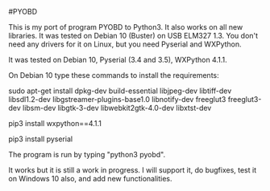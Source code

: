 #PYOBD

This is my port of program PYOBD to Python3. It also works on all new libraries. It was tested on Debian 10 (Buster) on USB ELM327 1.3. You don't need any drivers for it on Linux, but you need Pyserial and WXPython.

It was tested on Debian 10, Pyserial (3.4 and 3.5), WXPython 4.1.1.

On Debian 10 type these commands to install the requirements:

sudo apt-get install dpkg-dev build-essential libjpeg-dev libtiff-dev libsdl1.2-dev libgstreamer-plugins-base1.0 libnotify-dev freeglut3 freeglut3-dev libsm-dev libgtk-3-dev libwebkit2gtk-4.0-dev libxtst-dev

pip3 install wxpython==4.1.1

pip3 install pyserial

The program is run by typing "python3 pyobd".

It works but it is still a work in progress. I will support it, do bugfixes, test it on Windows 10 also, and add new functionalities.
